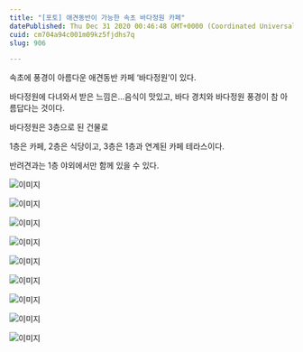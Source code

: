 ```yaml
---
title: "[포토] 애견동반이 가능한 속초 바다정원 카페"
datePublished: Thu Dec 31 2020 00:46:48 GMT+0000 (Coordinated Universal Time)
cuid: cm704a94c001m09kz5fjdhs7q
slug: 906

---
```



속초에 풍경이 아름다운 애견동반 카페 ‘바다정원’이 있다.

바다정원에 다녀와서 받은 느낌은…음식이 맛있고, 바다 경치와 바다정원 풍경이 참 아름답다는 것이다.

바다정원은 3층으로 된 건물로

1층은 카페, 2층은 식당이고, 3층은 1층과 연계된 카페 테라스이다.

반려견과는 1층 야외에서만 함께 있을 수 있다.

![이미지](https://cdn.hashnode.com/res/hashnode/image/upload/v1739256263348/3dc26d8e-5616-4053-b24e-4aeb4cef03a2.jpeg)

![이미지](https://cdn.hashnode.com/res/hashnode/image/upload/v1739256265689/0768cd3e-e34f-4cf7-bb14-42cfb0110790.jpeg)

![이미지](https://cdn.hashnode.com/res/hashnode/image/upload/v1739256268324/5281f272-91eb-4b12-a9f8-90c53069d260.jpeg)

![이미지](https://cdn.hashnode.com/res/hashnode/image/upload/v1739256270792/3e8a54ab-01e3-4927-84f9-871cb7c7b5a2.jpeg)

![이미지](https://cdn.hashnode.com/res/hashnode/image/upload/v1739256272991/5370b566-d146-44bc-9e42-f484d644bfaa.jpeg)

![이미지](https://cdn.hashnode.com/res/hashnode/image/upload/v1739256275083/3419b2a1-5783-447a-81e3-5be7fb89ec00.jpeg)

![이미지](https://cdn.hashnode.com/res/hashnode/image/upload/v1739256277278/0ac91ebb-b7bd-42d7-b388-297a9585d778.jpeg)

![이미지](https://cdn.hashnode.com/res/hashnode/image/upload/v1739256279418/4fdf520f-f319-4282-b7c8-ee0d49d42c24.jpeg)

![이미지](https://cdn.hashnode.com/res/hashnode/image/upload/v1739256281635/8bffc84e-ca92-45c1-ad5e-a743722e9f59.jpeg)